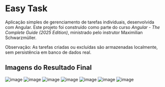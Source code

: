 # Easy Task

Aplicação simples de gerenciamento de tarefas individuais, desenvolvida com Angular.
Este projeto foi construído como parte do curso *Angular - The Complete Guide (2025 Edition)*, ministrado pelo instrutor Maximilian Schwarzmüller.

Observação: As tarefas criadas ou excluídas são armazenadas localmente, sem persistência em banco de dados real.

## Imagens do Resultado Final

![image](https://github.com/user-attachments/assets/663680a0-9754-4264-8e46-c1e68306d9da)
![image](https://github.com/user-attachments/assets/a83f72c2-a555-4132-a6ac-0d548bf020e9)
![image](https://github.com/user-attachments/assets/7c461091-3619-46e5-a7f3-5e6c61b8c96c)
![image](https://github.com/user-attachments/assets/f9fa2c23-abbd-4af0-83c5-72c990c20ca8)
![image](https://github.com/user-attachments/assets/b4e82085-3a37-4fa6-b651-476b9f11cec0)
![image](https://github.com/user-attachments/assets/63b75a29-bf8b-4b70-a0d8-2c19ade35d0f)
![image](https://github.com/user-attachments/assets/ac6663a8-7bf4-4c28-8f87-9995ccc68515)




